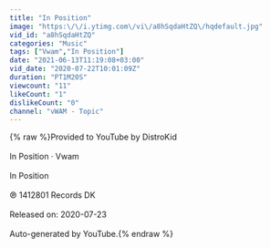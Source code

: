 ```yaml
---
title: "In Position"
image: "https:\/\/i.ytimg.com\/vi\/a8hSqdaHtZQ\/hqdefault.jpg"
vid_id: "a8hSqdaHtZQ"
categories: "Music"
tags: ["Vwam","In Position"]
date: "2021-06-13T11:19:08+03:00"
vid_date: "2020-07-22T10:01:09Z"
duration: "PT1M20S"
viewcount: "11"
likeCount: "1"
dislikeCount: "0"
channel: "vWAM - Topic"
---
```

{% raw %}Provided to YouTube by DistroKid<br /><br />In Position · Vwam<br /><br />In Position<br /><br />℗ 1412801 Records DK<br /><br />Released on: 2020-07-23<br /><br />Auto-generated by YouTube.{% endraw %}

